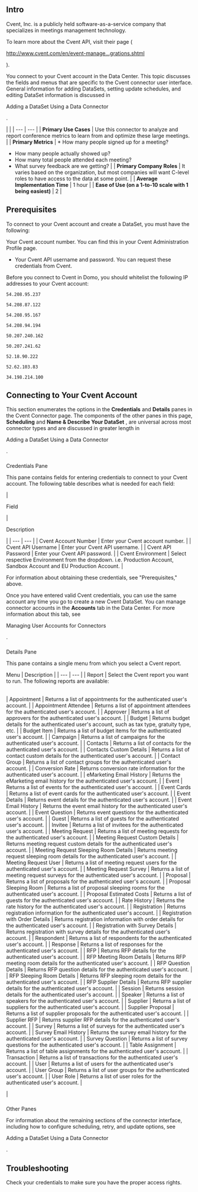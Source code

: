 

Intro
-------


 Cvent, Inc. is a publicly held software-as-a-service company that specializes in meetings management technology.

To learn more about the Cvent API, visit their page (

http://www.cvent.com/en/event-manage...grations.shtml

).


 You connect to your Cvent account in the Data Center. This topic discusses the fields and menus that are specific to the Cvent connector user interface. General information for adding DataSets, setting update schedules, and editing DataSet information is discussed in

Adding a DataSet Using a Data Connector

.

  |  |
| --- | --- |
|
**Primary Use Cases**
 |
 Use this connector to analyze and report conference metrics to learn from and optimize these large meetings.
  |
|
**Primary Metrics**
 | * How many people signed up for a meeting?
* How many people actually showed up?
* How many total people attended each meeting?
* What survey feedback are we getting?
 |
|
**Primary Company Roles**
 |
 It varies based on the organization, but most companies will want C-level roles to have access to the data at some point.
  |
|
**Average Implementation Time**
 |
 1 hour
  |
|
**Ease of Use (on a 1-to-10 scale with 1 being easiest)**
 |
 2
  |

Prerequisites
---------------

To connect to your Cvent account and create a DataSet, you must have the following:

 Your Cvent account number. You can find this in your Cvent Administration Profile page.
* Your Cvent API username and password. You can request these credentials from Cvent.

Before you connect to Cvent in Domo, you should whitelist the following IP addresses to your Cvent account:


`54.208.95.237`


`54.208.87.122`


`54.208.95.167`


`54.208.94.194`


`50.207.240.162`


`50.207.241.62`


`52.18.90.222`


`52.62.103.83`


`34.198.214.100`


 Connecting to Your Cvent Account
----------------------------------


 This section enumerates the options in the
 **Credentials**
 and
 **Details**
 panes in the Cvent Connector page. The components of the other panes in this page,
 **Scheduling**
 and
 **Name & Describe Your DataSet**
 , are universal across most connector types and are discussed in greater length in

Adding a DataSet Using a Data Connector

.


###

Credentials Pane


 This pane contains fields for entering credentials to connect to your Cvent account. The following table describes what is needed for each field:


|

Field

|

Description

|
| --- | --- |
|
 Cvent Account Number
  |
 Enter your Cvent account number.
  |
|
 Cvent API Username
  |
 Enter your Cvent API username.
  |
|
 Cvent API Password
  |
 Enter your Cvent API password.
  |
|
 Cvent Environment
  |
 Select respective Environment from the dropdown. i.e. Production Account, Sandbox Account and EU Production Account.
  |

For information about obtaining these credentials, see "Prerequisites," above.

Once you have entered valid Cvent credentials, you can use the same account any time you go to create a new Cvent DataSet. You can manage connector accounts in the
 **Accounts**
 tab in the Data Center. For more information about this tab, see

Managing User Accounts for Connectors

.


###
 Details Pane

This pane contains a single menu from which you select a Cvent report.


 Menu
  |
 Description
  |
| --- | --- |
|
 Report
  |
 Select the Cvent report you want to run. The following reports are available:


|  |  |
| --- | --- |
|
 Appointment
  |
 Returns a list of appointments for the authenticated user's account.
  |
|
 Appointment Attendee
  |
 Returns a list of appointment attendees for the authenticated user's account.
  |
|
 Approver
  |
 Returns a list of approvers for the authenticated user's account.
  |
|
 Budget
  |
 Returns budget details for the authenticated user's account, such as tax type, gratuity type, etc.
  |
|
 Budget Item
  |
 Returns a list of budget items for the authenticated user's account.
  |
|
 Campaign
  |
 Returns a list of campaigns for the authenticated user's account.
  |
|
 Contacts
  |
 Returns a list of contacts for the authenticated user's account.
  |
|
 Contacts Custom Details
  |
 Returns a list of contact custom details for the authenticated user's account.
  |
|
 Contact Group
  |
 Returns a list of contact groups for the authenticated user's account.
  |
|
 Conversion Rate
  |
 Returns conversion rate information for the authenticated user's account.
  |
|
 eMarketing Email History
  |
 Returns the eMarketing email history for the authenticated user's account.
  |
|
 Event
  |
 Returns a list of events for the authenticated user's account.
  |
|
 Event Cards
  |
 Returns a list of event cards for the authenticated user's account.
  |
|
 Event Details
  |
 Returns event details for the authenticated user's account.
  |
|
 Event Email History
  |
 Returns the event email history for the authenticated user's account.
  |
|
 Event Question
  |
 Returns event questions for the authenticated user's account.
  |
|
 Guest
  |
 Returns a list of guests for the authenticated user's account.
  |
|
 Invitee
  |
 Returns a list of invitees for the authenticated user's account.
  |
|
 Meeting Request
  |
 Returns a list of meeting requests for the authenticated user's account.
  |
|
 Meeting Request Custom Details
  |
 Returns meeting request custom details for the authenticated user's account.
  |
|
 Meeting Request Sleeping Room Details
  |
 Returns meeting request sleeping room details for the authenticated user's account.
  |
|
 Meeting Request User
  |
 Returns a list of meeting request users for the authenticated user's account.
  |
|
 Meeting Request Survey
  |
 Returns a list of meeting request surveys for the authenticated user's account.
  |
|
 Proposal
  |
 Returns a list of proposals for the authenticated user's account.
  |
|
 Proposal Sleeping Room
  |
 Returns a list of proposal sleeping rooms for the authenticated user's account.
  |
|
 Proposal Estimated Costs
  |
 Returns a list of guests for the authenticated user's account.
  |
|
 Rate History
  |
 Returns the rate history for the authenticated user's account.
  |
|
 Registration
  |
 Returns registration information for the authenticated user's account.
  |
|
 Registration with Order Details
  |
 Returns registration information with order details for the authenticated user's account.
  |
|
 Registration with Survey Details
  |
 Returns registration with survey details for the authenticated user's account.
  |
|
 Respondent
  |
 Returns a list of respondents for the authenticated user's account.
  |
|
 Response
  |
 Returns a list of responses for the authenticated user's account.
  |
|
 RFP
  |
 Returns RFP details for the authenticated user's account.
  |
|
 RFP Meeting Room Details
  |
 Returns RFP meeting room details for the authenticated user's account.
  |
|
 RFP Question Details
  |
 Returns RFP question details for the authenticated user's account.
  |
|
 RFP Sleeping Room Details
  |
 Returns RFP sleeping room details for the authenticated user's account.
  |
|
 RFP Supplier Details
  |
 Returns RFP supplier details for the authenticated user's account.
  |
|
 Session
  |
 Returns session details for the authenticated user's account.
  |
|
 Speaker
  |
 Returns a list of speakers for the authenticated user's account.
  |
|
 Supplier
  |
 Returns a list of suppliers for the authenticated user's account.
  |
|
 Supplier Proposal
  |
 Returns a list of supplier proposals for the authenticated user's account.
  |
|
 Supplier RFP
  |
 Returns supplier RFP details for the authenticated user's account.
  |
|
 Survey
  |
 Returns a list of surveys for the authenticated user's account.
  |
|
 Survey Email History
  |
 Returns the survey email history for the authenticated user's account.
  |
|
 Survey Question
  |
 Returns a list of survey questions for the authenticated user's account.
  |
|
 Table Assignment
  |
 Returns a list of table assignments for the authenticated user's account.
  |
|
 Transaction
  |
 Returns a list of transactions for the authenticated user's account.
  |
|
 User
  |
 Returns a list of users for the authenticated user's account.
  |
|
 User Group
  |
 Returns a list of user groups for the authenticated user's account.
  |
|
 User Role
  |
 Returns a list of user roles for the authenticated user's account.
  |

|


###
 Other Panes

For information about the remaining sections of the connector interface, including how to configure scheduling, retry, and update options, see

Adding a DataSet Using a Data Connector

.


 Troubleshooting
-----------------

Check your credentials to make sure you have the proper access rights.

